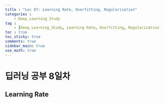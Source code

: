 ```yaml
---
title : "Lec 07: Learning Rate, Overfitting, Regularization"
categories :
    - Deep_Learning_Study
tag :
    - [Deep_Learning_Study, Learning Rate, Overfitting, Regularization]
toc : true
toc_sticky: true
comments: true
sidebar_main: true
use_math: true
---
```


# 딥러닝 공부 8일차
## Learning Rate
<br>
<br>
